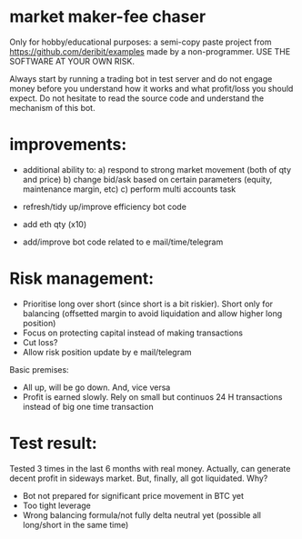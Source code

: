 # market maker-fee chaser
Only for hobby/educational purposes: a semi-copy paste project from https://github.com/deribit/examples made by a non-programmer. USE THE SOFTWARE AT YOUR OWN RISK.

Always start by running a trading bot in test server and do not engage money before you understand how it works and what profit/loss you should expect. Do not hesitate to read the source code and understand the mechanism of this bot.

# improvements:
- additional ability to:
  a) respond to strong market movement (both of qty and price)
  b) change bid/ask based on certain parameters (equity, maintenance margin, etc)
  c) perform multi accounts task

- refresh/tidy up/improve efficiency bot code
- add eth qty (x10)
- add/improve bot code related to e mail/time/telegram


# Risk management:
- Prioritise long over short (since short is a bit riskier). Short only for balancing (offsetted margin to avoid liquidation and allow higher long position)
- Focus on protecting capital instead of making transactions
- Cut loss?
- Allow risk position update by e mail/telegram

Basic premises:
- All up, will be go down. And, vice versa
- Profit is earned slowly. Rely on small but continuos 24 H transactions instead of big one time transaction

# Test result:
Tested 3 times in the last 6 months with real money. Actually, can generate decent profit in sideways market. But, finally, all got liquidated. Why?
- Bot not prepared for significant price movement in BTC yet
- Too tight leverage
- Wrong balancing formula/not fully delta neutral yet (possible all long/short in the same time)

